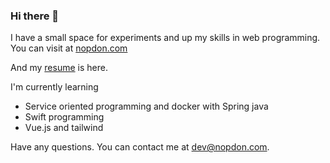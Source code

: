 ### Hi there 👋

I have a small space for experiments and up my skills in web programming. You can visit at [nopdon.com](https://nopdon.com)

And my [resume](https://files.nopdon.com/resume.pdf) is here.

I'm currently learning 
 - Service oriented programming and docker with Spring java
 - Swift programming
 - Vue.js and tailwind

Have any questions. You can contact me at dev@nopdon.com.
<!--
**SilverSky9/SilverSky9** is a ✨ _special_ ✨ repository because its `README.md` (this file) appears on your GitHub profile.

Here are some ideas to get you started:

- 🔭 I’m currently working on ...
- 🌱 I’m currently learning ...
- 👯 I’m looking to collaborate on ...
- 🤔 I’m looking for help with ...
- 💬 Ask me about ...
- 📫 How to reach me: ...
- 😄 Pronouns: ...
- ⚡ Fun fact: ...
-->
